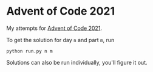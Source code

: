 # Advent of Code 2021

My attempts for [Advent of Code 2021](https://adventofcode.com/).

To get the solution for day `n` and part `m`, run

```
python run.py n m
```

Solutions can also be run individually, you'll figure it out.
